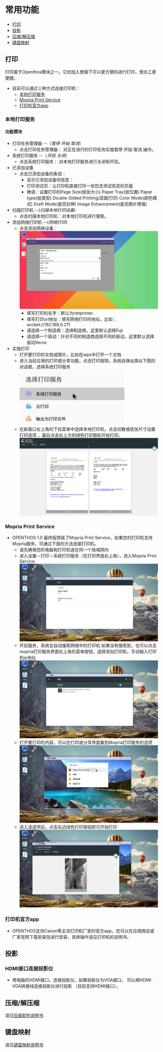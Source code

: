 # 常用功能

- [打印](十.常用功能.md/#打印)
- [投影](https://github.com/openthos/userguide-analysis/blob/master/%E5%8D%81.%E5%B8%B8%E7%94%A8%E5%8A%9F%E8%83%BD.md/#投影)
- [压缩/解压缩](soft/压缩软件.md)
- [键盘映射](soft/键盘映射.md)
   
## 打印
打印属于Openthos模块之一。它的加入使阁下可以更方便的进行打印，使办工更便捷。

   - 目前可以通过三种方式连接打印机：   
      - [本地打印服务](#本地打印服务)
      - [Mopria Print Service](#mopria-print-service)
      - [打印机官方app](#打印机官方app)
   
### 本地打印服务
   
#### 功能模块
   
   - 打印任务管理器 --（*暂停 开始 取消*）
      - 点击打印任务管理器： 对正在进行的打印任务实施暂停 开始 取消 操作。
   - 系统打印服务 --（*开启 关闭*）
      - 点击系统打印服务： 对本地打印服务进行关闭和开启。
   - 已添加设备
      - 点击已添加设备的条目： 
         - 显示已添加设备的信息：
         - 打印测试页：让打印机直接打印一张包含测试信息的页面
         - 微调：设置打印的Page Size(纸张大小) Paper Tray(纸位置) Paper type(纸类型) Double-Silded Printing(双面打印) Color Mode(颜色模式) Draft Mode(是否拉伸) Image Enhancement(是否图片增强)
   - 扫描打印机 --(*扫描本地打印设备*)
      - 点击扫描本地打印机：对本地打印机进行搜索。
   - 添加网络打印机 --(*网络打印*)
      - 点击添加网络设备：
![](pic/changyonggongneng/Print_local1.png)
         - 填写打印的名字：默认为netprinter.
         - 填写打印url地址：填写网络打印的地址，比如：socket://192.168.0.211
         - 请选择一个制造商：选择制造商，这里默认选择Fuji
         - 请选择一个驱动：针对不同的制造商选择不同的驱动，这里默认选择驱动Xerox
   - 实施打印
      - 打开要打印的文档或图片，比如在wps中打开一个文档
      - 进入当前应用的打印或分享功能，点击打印按钮，系统会弹出类似下图的对话框，选择系统打印服务         
![](pic/changyonggongneng/Print_local2.jpg) 
      - 在新窗口左上角的下拉菜单中选择本地打印机，点击份数或纸张尺寸设置打印选项
，最后点击右上方的绿色打印图标开始打印。     
![](pic/changyonggongneng/Print_local3.png)
   
### Mopria Print Service
   - OPENTHOS 1.0 最终版预装了Mopria Print Service，如果您的打印机支持Mopria服务，可通过下面的方法连接打印机。
      - 请先确保您的电脑和打印机连在同一个局域网内
      - 进入设置－打印－系统打印服务（在打印界面右上角），进入Mopria Print Service
![](pic/changyonggongneng/Print_mopria1.png)
      - 开启服务，系统会自动搜索网络中的打印机
        如果没有搜索到，也可以点击mopria打印服务界面右上角的菜单按钮，选择添加打印机，手动输入打印机ip地址
![](pic/changyonggongneng/Print_mopria2.png)
      - 打开要打印的内容，可以在打印或分享界面看到Mopria打印服务的选项
![](pic/changyonggongneng/Print_mopria3.png)
      - 进入该选项后，点击右边绿色打印按钮即可开始打印
![](pic/changyonggongneng/Print_mopria4.png)
   
### 打印机官方app
- OPENTHOS支持Canon等主流打印机厂家的官方app，您可以在应用商店或厂家官网下载安装包进行安装，具体操作请见打印机的说明书。   
   
## 投影  
   
### HDMI接口连接投影仪
   
- 用电脑的HDMI接口，连接投影仪，如果投影仪为VGA接口， 可以用HDMI-VGA转接线连接投影仪进行投影 （目前支持HDMI接口）。

## 压缩/解压缩
     
请见[压缩软件说明书](soft/压缩软件.md)

## 键盘映射
     
请见[键盘映射说明书](soft/键盘映射.md)
